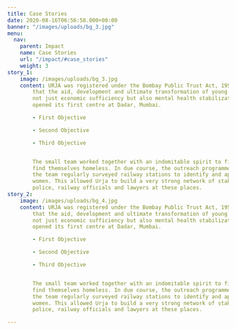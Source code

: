 ```yaml
---
title: Case Stories
date: 2020-08-16T06:56:58.000+00:00
banner: "/images/uploads/bg_3.jpg"
menu:
  nav:
    parent: Impact
    name: Case Stories
    url: "/impact/#case_stories"
    weight: 3
story_1:
    image: /images/uploads/bg_3.jpg
    content: URJA was registered under the Bombay Public Trust Act, 1950. The Trust believes
        that the aid, development and ultimate transformation of young homeless women entails
        not just economic sufficiency but also mental health stabilization. In 2012, Urja
        opened its first centre at Dadar, Mumbai.

        - First Objective

        - Second Objective

        - Third Objective


        The small team worked together with an indomitable spirit to fight for the rights and rehabilitation of young women who
        find themselves homeless. In due course, the outreach programme was initiated whereby
        the team regularly surveyed railway stations to identify and approach vulnerable
        women. This allowed Urja to build a very strong network of stakeholders including
        police, railway officials and lawyers at these places.
story_2:
    image: /images/uploads/bg_4.jpg
    content: URJA was registered under the Bombay Public Trust Act, 1950. The Trust believes
        that the aid, development and ultimate transformation of young homeless women entails
        not just economic sufficiency but also mental health stabilization. In 2012, Urja
        opened its first centre at Dadar, Mumbai.

        - First Objective

        - Second Objective

        - Third Objective


        The small team worked together with an indomitable spirit to fight for the rights and rehabilitation of young women who
        find themselves homeless. In due course, the outreach programme was initiated whereby
        the team regularly surveyed railway stations to identify and approach vulnerable
        women. This allowed Urja to build a very strong network of stakeholders including
        police, railway officials and lawyers at these places.

---
```


